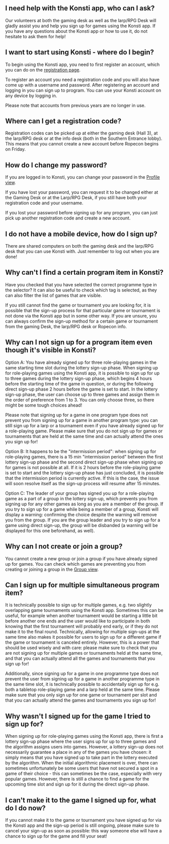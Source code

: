 ## I need help with the Konsti app, who can I ask?

Our volunteers at both the gaming desk as well as the larp/RPG Desk will gladly assist you and help you sign up for games using the Konsti app. If you have any questions about the Konsti app or how to use it, do not hesitate to ask them for help!

## I want to start using Konsti - where do I begin?

To begin using the Konsti app, you need to first register an account, which you can do on the [registration page](/registration).

To register an account you need a registration code and you will also have come up with a username
and password. After registering an account and logging in you can sign up to program. You can use your Konsti account on any device by logging in.

Please note that accounts from previous years are no longer in use.

## Where can I get a registration code?

Registration codes can be picked up at either the gaming desk (Hall 3), at the larp/RPG desk or at the info desk (both in the Southern Entrance lobby). This means that you cannot create a new account before Ropecon begins on Friday.

## How do I change my password?

If you are logged in to Konsti, you can change your password in the [Profile view](/profile/profile).

If you have lost your password, you can request it to be changed either at the Gaming Desk or at the Larp/RPG Desk, if you still have both your registration code and your username.

If you lost your password before signing up for any program, you can just pick up another registration code and create a new account.

## I do not have a mobile device, how do I sign up?

There are shared computers on both the gaming desk and the larp/RPG desk that you can use
Konsti with. Just remember to log out when you are done!

## Why can't I find a certain program item in Konsti?

Have you checked that you have selected the correct programme type in the selector? It can also be useful to check which tag is selected, as they can also filter the list of games that are visible.

If you still cannot find the game or tournament you are looking for, it is possible that the sign-up process for that particular game or tournament is not done via the Konsti app but in some other way. If you are unsure, you can always confirm the sign-up method for a certain game or tournament from the gaming Desk, the larp/RPG desk or Ropecon info.

## Why can I not sign up for a program item even though it's visible in Konsti?

Option A: You have already signed up for three role-playing games in the same starting time slot during the lottery sign-up phase. When signing up for role-playing games using the Konsti app, it is possible to sign up for up to three games during the lottery sign-up phase, which begins 4 hours before the starting time of the game in question, or during the following direct sign-up phase 2 hours before the game is set to start. In the lottery sign-up phase, the user can choose up to three games and assign them in the order of preference from 1 to 3. You can only choose three, so there might be some tough choices ahead!

Please note that signing up for a game in one program type does not prevent you from signing up for a game in another program type: you can still sign up for a larp or a tournament even if you have already signed up for a role-playing game. Please make sure that you do not sign up for games or tournaments that are held at the same time and can actually attend the ones you sign up for!

Option B: It happens to be the "intermission period": when signing up for role-playing games, there is a 15 min "intermission period" between the first lottery sign-up phase and the second direct sign-up phase when signing up for games is not possible at all. If it is 2 hours before the role-playing game is set to start and the lottery sign-up phase has just concluded, it is possible that the intermission period is currently active. If this is the case, the issue will soon resolve itself as the sign-up process will resume after 15 minutes.

Option C: The leader of your group has signed you up for a role-playing game as a part of a group in the lottery sign-up, which prevents you from signing up for any other games as long as you are a member of the group. If you try to sign up for a game while being a member of a group, Konsti will display a warning: confirming the choice despite the warning will remove you from the group. If you are the group leader and you try to sign up for a game using direct sign-up, the group will be disbanded (a warning will be displayed for this one beforehand, as well).

## Why can I not create or join a group?

You cannot create a new group or join a group if you have already signed up for games. You can check which games are preventing you from creating or joining a group in the [Group view](/profile/group).

## Can I sign up for multiple simultaneous program item?

It is technically possible to sign up for multiple games, e.g. two slightly overlapping game tournaments using the Konsti app. Sometimes this can be useful, for example when another tournament would be starting a little bit before another one ends and the user would like to participate in both knowing that the first tournament will probably end early, or if they do not make it to the final round. Technically, allowing for multiple sign-ups at the same time also makes it possible for users to sign up for a different game if the game or tournament is canceled entirely. However, this is a power that should be used wisely and with care: please make sure to check that you are not signing up for multiple games or tournaments held at the same time, and that you can actually attend all the games and tournaments that you sign up for!

Additionally, since signing up for a game in one programme type does not prevent the user from signing up for a game in another programme type in the same time slot, it is technically possible to accidentally sign up for e.g. both a tabletop role-playing game and a larp held at the same time. Please make sure that you only sign up for one game or tournament per slot and that you can actually attend the games and tournaments you sign up for!

## Why wasn't I signed up for the game I tried to sign up for?

When signing up for role-playing games using the Konsti app, there is first a lottery sign-up phase where the user signs up for up to three games and the algorithm assigns users into games. However, a lottery sign-up does not necessarily guarantee a place in any of the games you have chosen: it simply means that you have signed up to take part in the lottery executed by the algorithm. When the initial algorithmic placement is over, there can sometimes unfortunately be some users that have not secured a spot in a game of their choice - this can sometimes be the case, especially with very popular games. However, there is still a chance to find a game for the upcoming time slot and sign up for it during the direct sign-up phase.

## I can't make it to the game I signed up for, what do I do now?

If you cannot make it to the game or tournament you have signed up for via the Konsti app and the sign-up period is still ongoing, please make sure to cancel your sign-up as soon as possible: this way someone else will have a chance to sign up for the game and fill your seat!
